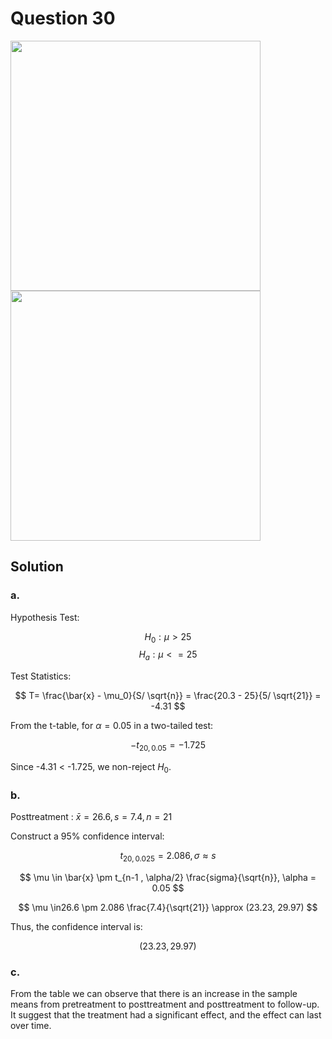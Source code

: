 # Question 30
<img src="https://github.com/user-attachments/assets/f7e5c023-cb4c-4327-94d6-6c0674b789a7" width="400">
<img src="https://github.com/user-attachments/assets/e1407370-86ee-4e29-bd91-75e880afb88b" width="400">

## Solution

### a.

Hypothesis Test:

$$
H_0:μ > 25
$$
$$
H_a:μ <= 25
$$

Test Statistics:

$$
T= \frac{\bar{x} - \mu_0}{S/ \sqrt{n}} = \frac{20.3 - 25}{5/ \sqrt{21}} = -4.31
$$

From the t-table, for $\alpha = 0.05$ in a two-tailed test:

$$
-t_{20,0.05} = -1.725
$$

Since -4.31 < -1.725, we non-reject $H_0$.

### b.

Posttreatment : $\bar{x} = 26.6, s = 7.4, n = 21$

Construct a 95% confidence interval:

$$
t_{20,0.025} = 2.086, \sigma \approx s
$$  

$$
\mu \in \bar{x} \pm t_{n-1 , \alpha/2} \frac{sigma}{\sqrt{n}}, \alpha = 0.05
$$

$$
\mu \in26.6 \pm 2.086 \frac{7.4}{\sqrt{21}} \approx (23.23, 29.97)
$$

Thus, the confidence interval is:

$$
(23.23, 29.97)
$$

### c.

From the table we can observe that there is an increase in the sample means from pretreatment to posttreatment and posttreatment to follow-up. It suggest that the treatment had a significant effect, and the effect can last over time.
